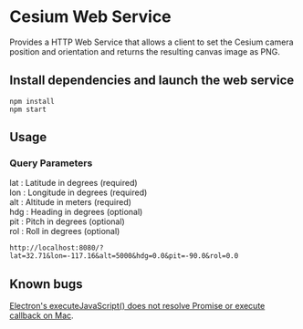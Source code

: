 # Cesium Web Service

Provides a HTTP Web Service that allows a client to set the Cesium camera position and orientation and returns the resulting canvas image as PNG.

## Install dependencies and launch the web service
```shell
npm install
npm start
```

## Usage
### Query Parameters
lat : Latitude in degrees (required)  
lon : Longitude in degrees (required)  
alt : Altitude in meters (required)  
hdg : Heading in degrees (optional)  
pit : Pitch in degrees (optional)  
rol : Roll in degrees (optional)  

```
http://localhost:8080/?lat=32.71&lon=-117.16&alt=5000&hdg=0.0&pit=-90.0&rol=0.0
```

## Known bugs
[Electron's executeJavaScript() does not resolve Promise or execute callback on Mac](https://github.com/electron/electron/issues/9073).
